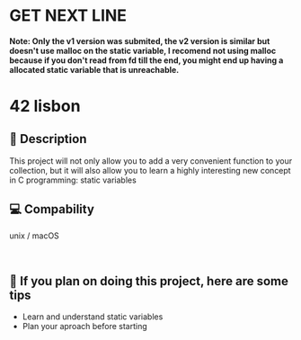 # GET NEXT LINE

#### Note: Only the v1 version was submited, the v2 version is similar but doesn't use malloc on the static variable, I recomend not using malloc because if you don't read from fd till the end, you might end up having a allocated static variable that is unreachable.

# 42 lisbon

## 📝 Description

This project will not only allow you to add a very convenient function to your collection,
but it will also allow you to learn a highly interesting new concept in C programming:
static variables

## 💻 Compability
unix / macOS

</br>

## 📑 If you plan on doing this project, here are some tips

-   Learn and understand static variables
-   Plan your aproach before starting

</br>
